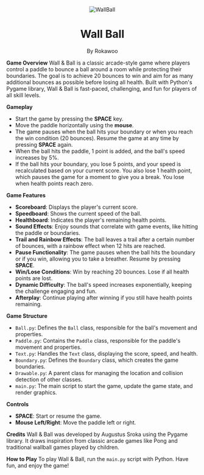 <div align="center">
  <img src="https://static.vecteezy.com/system/resources/thumbnails/018/887/506/small/shapes-vintage-labels-png.png" alt="WallBall"/>
  <h1>Wall Ball</h1>
  <p>By Rokawoo</p>
</div>

**Game Overview**
Wall & Ball is a classic arcade-style game where players control a paddle to bounce a ball around a room while protecting their boundaries. The goal is to achieve 20 bounces to win and aim for as many additional bounces as possible before losing all health. Built with Python's Pygame library, Wall & Ball is fast-paced, challenging, and fun for players of all skill levels.

**Gameplay**
- Start the game by pressing the **SPACE** key.
- Move the paddle horizontally using the **mouse**.
- The game pauses when the ball hits your boundary or when you reach the win condition (20 bounces). Resume the game at any time by pressing **SPACE** again.
- When the ball hits the paddle, 1 point is added, and the ball's speed increases by 5%.
- If the ball hits your boundary, you lose 5 points, and your speed is recalculated based on your current score. You also lose 1 health point, which pauses the game for a moment to give you a break. You lose when health points reach zero.

**Game Features**
- **Scoreboard**: Displays the player's current score.
- **Speedboard**: Shows the current speed of the ball.
- **Healthboard**: Indicates the player's remaining health points.
- **Sound Effects**: Enjoy sounds that correlate with game events, like hitting the paddle or boundaries.
- **Trail and Rainbow Effects**: The ball leaves a trail after a certain number of bounces, with a rainbow effect when 12 hits are reached.
- **Pause Functionality**: The game pauses when the ball hits the boundary or if you win, allowing you to take a breather. Resume by pressing **SPACE**.
- **Win/Lose Conditions**: Win by reaching 20 bounces. Lose if all health points are lost.
- **Dynamic Difficulty**: The ball's speed increases exponentially, keeping the challenge engaging and fun.
- **Afterplay**: Continue playing after winning if you still have health points remaining.

**Game Structure**
- `Ball.py`: Defines the `Ball` class, responsible for the ball's movement and properties.
- `Paddle.py`: Contains the `Paddle` class, responsible for the paddle's movement and properties.
- `Text.py`: Handles the `Text` class, displaying the score, speed, and health.
- `Boundary.py`: Defines the `Boundary` class, which creates the game boundaries.
- `Drawable.py`: A parent class for managing the location and collision detection of other classes.
- `main.py`: The main script to start the game, update the game state, and render graphics.

**Controls**
- **SPACE**: Start or resume the game.
- **Mouse Left/Right**: Move the paddle left or right.

**Credits**
Wall & Ball was developed by Augustus Sroka using the Pygame library. It draws inspiration from classic arcade games like Pong and traditional wallball games played by children. 

**How to Play**
To play Wall & Ball, run the `main.py` script with Python. Have fun, and enjoy the game!
